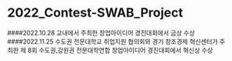 # 2022_Contest-SWAB_Project

 ####2022.10.28 교내에서 주최한 창업아이디어 경진대회에서 금상 수상
 ####2022.11.25 수도권 전문대학교 취업지원 협의회와 경기 창조경제 혁신센터가 주최한 제 8회 수도권,강원권 전문대학연합 창업아이디어 경진대회에서 혁신상 수상

